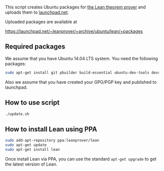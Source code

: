 This script creates Ubuntu packages for
[the Lean theorem prover][lean] and uploads them to
[launchpad.net](https://launchpad.net/~leanprover/+archive/ubuntu/lean/+packages).

Uploaded packages are available at

https://launchpad.net/~leanprover/+archive/ubuntu/lean/+packages

[lean]: https://leanprover.github.io


Required packages
-----------------

We assume that you have Ubuntu 14.04 LTS system. You need the
following packages:

```bash
sudo apt-get install git pbuilder build-essential ubuntu-dev-tools devscripts
```

Also we assume that you have created your GPG/PGP key and published to
launchpad.


How to use script
-----------------

```bash
./update.sh
```


How to install Lean using PPA
-----------------------------

```bash
sudo add-apt-repository ppa:leanprover/lean
sudo apt-get update
sudo apt-get install lean
```

Once install Lean via PPA, you can use the standard `apt-get upgrade`
to get the latest version of Lean.
